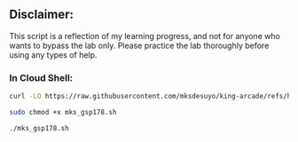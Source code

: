 ## Disclaimer:

This script is a reflection of my learning progress, and not for anyone who wants to bypass the lab only. Please practice the lab thoroughly before using any types of help.

### In Cloud Shell:

```bash
curl -LO https://raw.githubusercontent.com/mksdesuyo/king-arcade/refs/heads/main/Setting%20up%20a%20Private%20Kubernetes%20Cluster%20%7C%20GSP178/mks_gsp178.sh

sudo chmod +x mks_gsp178.sh

./mks_gsp178.sh
```
